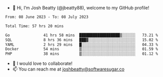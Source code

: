 - 👋 Hi, I’m Josh Beatty (@jbeatty88), welcome to my GitHub profile!

<!--START_SECTION:waka-->

```txt
From: 08 June 2023 - To: 08 July 2023

Total Time: 57 hrs 20 mins

Go               41 hrs 58 mins  ██████████████████▒░░░░░░   73.21 %
SQL              8 hrs 36 mins   ███▓░░░░░░░░░░░░░░░░░░░░░   15.02 %
YAML             2 hrs 29 mins   █░░░░░░░░░░░░░░░░░░░░░░░░   04.33 %
Docker           54 mins         ▒░░░░░░░░░░░░░░░░░░░░░░░░   01.59 %
PHP              38 mins         ▒░░░░░░░░░░░░░░░░░░░░░░░░   01.12 %
```

<!--END_SECTION:waka-->

- 💞️ I would love to collaborate!
- 📫 You can reach me at joshbeatty@softwaresugar.co

<!---
jbeatty88/jbeatty88 is a ✨ special ✨ repository because its `README.md` (this file) appears on your GitHub profile.
You can click the Preview link to take a look at your changes.
--->
